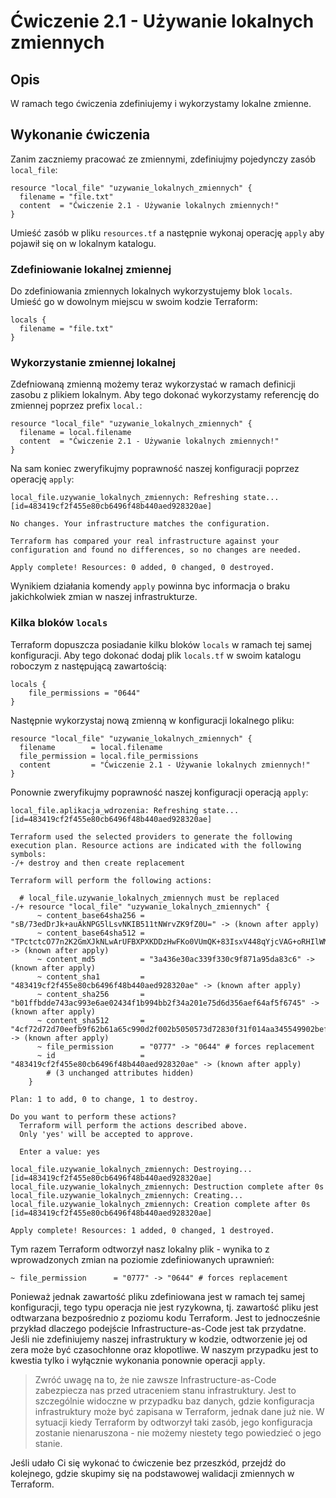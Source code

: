 # Ćwiczenie 2.1 - Używanie lokalnych zmiennych
## Opis
W ramach tego ćwiczenia zdefiniujemy i wykorzystamy lokalne zmienne.

## Wykonanie ćwiczenia
Zanim zaczniemy pracować ze zmiennymi, zdefiniujmy pojedynczy zasób `local_file`:
```
resource "local_file" "uzywanie_lokalnych_zmiennych" {
  filename = "file.txt"
  content  = "Ćwiczenie 2.1 - Używanie lokalnych zmiennych!"
}
```
Umieść zasób w pliku `resources.tf` a następnie wykonaj operację `apply` aby pojawił się on w lokalnym katalogu.

### Zdefiniowanie lokalnej zmiennej
Do zdefiniowania zmiennych lokalnych wykorzystujemy blok `locals`. Umieść go w dowolnym miejscu w swoim kodzie Terraform:
```
locals {
  filename = "file.txt"
}
```

### Wykorzystanie zmiennej lokalnej
Zdefniowaną zmienną możemy teraz wykorzystać w ramach definicji zasobu z plikiem lokalnym. Aby tego dokonać wykorzystamy referencję do zmiennej poprzez prefix `local.`:
```
resource "local_file" "uzywanie_lokalnych_zmiennych" {
  filename = local.filename
  content  = "Ćwiczenie 2.1 - Używanie lokalnych zmiennych!"
}
```
Na sam koniec zweryfikujmy poprawność naszej konfiguracji poprzez operację `apply`:
```
local_file.uzywanie_lokalnych_zmiennych: Refreshing state... [id=483419cf2f455e80cb6496f48b440aed928320ae]

No changes. Your infrastructure matches the configuration.

Terraform has compared your real infrastructure against your configuration and found no differences, so no changes are needed.

Apply complete! Resources: 0 added, 0 changed, 0 destroyed.
```
Wynikiem działania komendy `apply` powinna byc informacja o braku jakichkolwiek zmian w naszej infrastrukturze.

### Kilka bloków `locals`
Terraform dopuszcza posiadanie kilku bloków `locals` w ramach tej samej konfiguracji. Aby tego dokonać dodaj plik `locals.tf` w swoim katalogu roboczym z następującą zawartością:
```
locals {
    file_permissions = "0644"
}
```
Następnie wykorzystaj nową zmienną w konfiguracji lokalnego pliku:
```
resource "local_file" "uzywanie_lokalnych_zmiennych" {
  filename        = local.filename
  file_permission = local.file_permissions
  content         = "Ćwiczenie 2.1 - Używanie lokalnych zmiennych!"
}
```
Ponownie zweryfikujmy poprawność naszej konfiguracji operacją `apply`:
```
local_file.aplikacja_wdrozenia: Refreshing state... [id=483419cf2f455e80cb6496f48b440aed928320ae]

Terraform used the selected providers to generate the following execution plan. Resource actions are indicated with the following symbols:
-/+ destroy and then create replacement

Terraform will perform the following actions:

  # local_file.uzywanie_lokalnych_zmiennych must be replaced
-/+ resource "local_file" "uzywanie_lokalnych_zmiennych" {
      ~ content_base64sha256 = "sB/73edDrJk+auAkNPG5lLsvNKIB511tNWrvZK9fZ0U=" -> (known after apply)
      ~ content_base64sha512 = "TPctctcO77n2K2GmXJkNLwArUFBXPXKDDzHwFKo0VUmQK+83IsxV448qYjcVAG+oRHIlWMpHZQx6JMvlrL4nAA==" -> (known after apply)
      ~ content_md5          = "3a436e30ac339f330c9f871a95da83c6" -> (known after apply)
      ~ content_sha1         = "483419cf2f455e80cb6496f48b440aed928320ae" -> (known after apply)
      ~ content_sha256       = "b01ffbdde743ac993e6ae02434f1b994bb2f34a201e75d6d356aef64af5f6745" -> (known after apply)
      ~ content_sha512       = "4cf72d72d70eefb9f62b61a65c990d2f002b5050573d72830f31f014aa345549902bef3722cc55e38f2a623715006fa844722558ca47650c7a24cbe5acbe2700" -> (known after apply)
      ~ file_permission      = "0777" -> "0644" # forces replacement
      ~ id                   = "483419cf2f455e80cb6496f48b440aed928320ae" -> (known after apply)
        # (3 unchanged attributes hidden)
    }

Plan: 1 to add, 0 to change, 1 to destroy.

Do you want to perform these actions?
  Terraform will perform the actions described above.
  Only 'yes' will be accepted to approve.

  Enter a value: yes

local_file.uzywanie_lokalnych_zmiennych: Destroying... [id=483419cf2f455e80cb6496f48b440aed928320ae]
local_file.uzywanie_lokalnych_zmiennych: Destruction complete after 0s
local_file.uzywanie_lokalnych_zmiennych: Creating...
local_file.uzywanie_lokalnych_zmiennych: Creation complete after 0s [id=483419cf2f455e80cb6496f48b440aed928320ae]

Apply complete! Resources: 1 added, 0 changed, 1 destroyed.
```
Tym razem Terraform odtworzył nasz lokalny plik - wynika to z wprowadzonych zmian na poziomie zdefiniowanych uprawnień:
```
~ file_permission      = "0777" -> "0644" # forces replacement
```
Ponieważ jednak zawartość pliku zdefiniowana jest w ramach tej samej konfiguracji, tego typu operacja nie jest ryzykowna, tj. zawartość pliku jest odtwarzana bezpośrednio z poziomu kodu Terraform. Jest to jednocześnie przykład dlaczego podejście Infrastructure-as-Code jest tak przydatne. Jeśli nie zdefiniujemy naszej infrastruktury w kodzie, odtworzenie jej od zera może być czasochłonne oraz kłopotliwe. W naszym przypadku jest to kwestia tylko i wyłącznie wykonania ponownie operacji `apply`.

> Zwróć uwagę na to, że nie zawsze Infrastructure-as-Code zabezpiecza nas przed utraceniem stanu infrastruktury. Jest to szczególnie widoczne w przypadku baz danych, gdzie konfiguracja infrastruktury może być zapisana w Terraform, jednak dane już nie. W sytuacji kiedy Terraform by odtworzył taki zasób, jego konfiguracja zostanie nienaruszona - nie możemy niestety tego powiedzieć o jego stanie.

Jeśli udało Ci się wykonać to ćwiczenie bez przeszkód, przejdź do kolejnego, gdzie skupimy się na podstawowej walidacji zmiennych w Terraform.